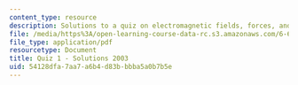 ```yaml
---
content_type: resource
description: Solutions to a quiz on electromagnetic fields, forces, and motion.
file: /media/https%3A/open-learning-course-data-rc.s3.amazonaws.com/6-641-electromagnetic-fields-forces-and-motion-spring-2005/54128dfa7aa7a6b4d83bbbba5a0b7b5e_03_q01_sol.pdf
file_type: application/pdf
resourcetype: Document
title: Quiz 1 - Solutions 2003
uid: 54128dfa-7aa7-a6b4-d83b-bbba5a0b7b5e
---
```

